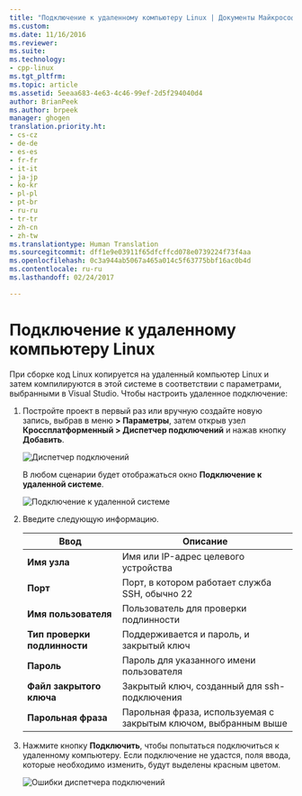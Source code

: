 ```yaml
---
title: "Подключение к удаленному компьютеру Linux | Документы Майкрософт"
ms.custom: 
ms.date: 11/16/2016
ms.reviewer: 
ms.suite: 
ms.technology:
- cpp-linux
ms.tgt_pltfrm: 
ms.topic: article
ms.assetid: 5eeaa683-4e63-4c46-99ef-2d5f294040d4
author: BrianPeek
ms.author: brpeek
manager: ghogen
translation.priority.ht:
- cs-cz
- de-de
- es-es
- fr-fr
- it-it
- ja-jp
- ko-kr
- pl-pl
- pt-br
- ru-ru
- tr-tr
- zh-cn
- zh-tw
ms.translationtype: Human Translation
ms.sourcegitcommit: dff1e9e03911f65dfcffcd078e0739224f73f4aa
ms.openlocfilehash: 0c3a944ab5067a465a014c5f63775bbf16ac0b4d
ms.contentlocale: ru-ru
ms.lasthandoff: 02/24/2017

---
```


# <a name="connect-to-your-remote-linux-computer"></a>Подключение к удаленному компьютеру Linux

При сборке код Linux копируется на удаленный компьютер Linux и затем компилируются в этой системе в соответствии с параметрами, выбранными в Visual Studio.  Чтобы настроить удаленное подключение:

1. Постройте проект в первый раз или вручную создайте новую запись, выбрав в меню **> Параметры**, затем открыв узел **Кроссплатформенный > Диспетчер подключений** и нажав кнопку **Добавить**.

   ![Диспетчер подключений](media/settings_connectionmanager.png)

   В любом сценарии будет отображаться окно **Подключение к удаленной системе**.
   
   ![Подключение к удаленной системе](media/connect.png)

1. Введите следующую информацию.

   | Ввод | Описание
   | ----- | ---
   | **Имя узла**           | Имя или IP-адрес целевого устройства
   | **Порт**                | Порт, в котором работает служба SSH, обычно 22
   | **Имя пользователя**           | Пользователь для проверки подлинности
   | **Тип проверки подлинности** | Поддерживается и пароль, и закрытый ключ
   | **Пароль**            | Пароль для указанного имени пользователя
   | **Файл закрытого ключа**    | Закрытый ключ, созданный для ssh-подключения
   | **Парольная фраза**          | Парольная фраза, используемая с закрытым ключом, выбранным выше

1. Нажмите кнопку **Подключить**, чтобы попытаться подключиться к удаленному компьютеру.  Если подключение не удастся, поля ввода, которые необходимо изменить, будут выделены красным цветом.

   ![Ошибки диспетчера подключений](media/settings_connectionmanagererror.png)
